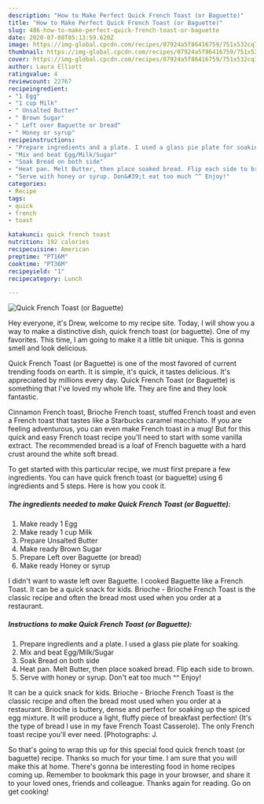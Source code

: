 ```yaml
---
description: "How to Make Perfect Quick French Toast (or Baguette)"
title: "How to Make Perfect Quick French Toast (or Baguette)"
slug: 486-how-to-make-perfect-quick-french-toast-or-baguette
date: 2020-07-08T05:13:59.620Z
image: https://img-global.cpcdn.com/recipes/07924a5f86416759/751x532cq70/quick-french-toast-or-baguette-recipe-main-photo.jpg
thumbnail: https://img-global.cpcdn.com/recipes/07924a5f86416759/751x532cq70/quick-french-toast-or-baguette-recipe-main-photo.jpg
cover: https://img-global.cpcdn.com/recipes/07924a5f86416759/751x532cq70/quick-french-toast-or-baguette-recipe-main-photo.jpg
author: Laura Elliott
ratingvalue: 4
reviewcount: 22767
recipeingredient:
- "1 Egg"
- "1 cup Milk"
- " Unsalted Butter"
- " Brown Sugar"
- " Left over Baguette or bread"
- " Honey or syrup"
recipeinstructions:
- "Prepare ingredients and a plate. I used a glass pie plate for soaking."
- "Mix and beat Egg/Milk/Sugar"
- "Soak Bread on both side"
- "Heat pan. Melt Butter, then place soaked bread. Flip each side to brown."
- "Serve with honey or syrup. Don&#39;t eat too much ^^ Enjoy!"
categories:
- Recipe
tags:
- quick
- french
- toast

katakunci: quick french toast 
nutrition: 192 calories
recipecuisine: American
preptime: "PT16M"
cooktime: "PT36M"
recipeyield: "1"
recipecategory: Lunch

---
```



![Quick French Toast (or Baguette)](https://img-global.cpcdn.com/recipes/07924a5f86416759/751x532cq70/quick-french-toast-or-baguette-recipe-main-photo.jpg)

Hey everyone, it's Drew, welcome to my recipe site. Today, I will show you a way to make a distinctive dish, quick french toast (or baguette). One of my favorites. This time, I am going to make it a little bit unique. This is gonna smell and look delicious.

Quick French Toast (or Baguette) is one of the most favored of current trending foods on earth. It is simple, it's quick, it tastes delicious. It's appreciated by millions every day. Quick French Toast (or Baguette) is something that I've loved my whole life. They are fine and they look fantastic.

Cinnamon French toast, Brioche French toast, stuffed French toast and even a French toast that tastes like a Starbucks caramel macchiato. If you are feeling adventurous, you can even make French toast in a mug! But for this quick and easy French toast recipe you&#39;ll need to start with some vanilla extract. The recommended bread is a loaf of French baguette with a hard crust around the white soft bread.


To get started with this particular recipe, we must first prepare a few ingredients. You can have quick french toast (or baguette) using 6 ingredients and 5 steps. Here is how you cook it.

<!--inarticleads1-->

##### The ingredients needed to make Quick French Toast (or Baguette):

1. Make ready 1 Egg
1. Make ready 1 cup Milk
1. Prepare  Unsalted Butter
1. Make ready  Brown Sugar
1. Prepare  Left over Baguette (or bread)
1. Make ready  Honey or syrup


I didn&#39;t want to waste left over Baguette. I cooked Baguette like a French Toast. It can be a quick snack for kids. Brioche - Brioche French Toast is the classic recipe and often the bread most used when you order at a restaurant. 

<!--inarticleads2-->

##### Instructions to make Quick French Toast (or Baguette):

1. Prepare ingredients and a plate. I used a glass pie plate for soaking.
1. Mix and beat Egg/Milk/Sugar
1. Soak Bread on both side
1. Heat pan. Melt Butter, then place soaked bread. Flip each side to brown.
1. Serve with honey or syrup. Don&#39;t eat too much ^^ Enjoy!


It can be a quick snack for kids. Brioche - Brioche French Toast is the classic recipe and often the bread most used when you order at a restaurant. Brioche is buttery, dense and perfect for soaking up the spiced egg mixture. It will produce a light, fluffy piece of breakfast perfection! (It&#39;s the type of bread I use in my fave French Toast Casserole). The only French toast recipe you&#39;ll ever need. [Photographs: J. 

So that's going to wrap this up for this special food quick french toast (or baguette) recipe. Thanks so much for your time. I am sure that you will make this at home. There's gonna be interesting food in home recipes coming up. Remember to bookmark this page in your browser, and share it to your loved ones, friends and colleague. Thanks again for reading. Go on get cooking!
